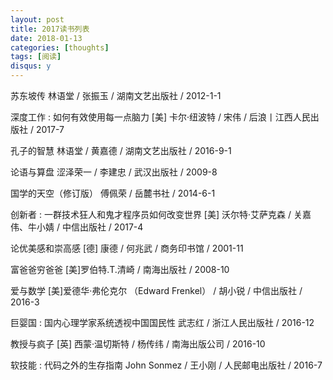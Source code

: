 ```yaml
---
layout: post
title: 2017读书列表
date: 2018-01-13
categories: [thoughts]
tags: [阅读]
disqus: y
---
```


苏东坡传 林语堂 / 张振玉 / 湖南文艺出版社 / 2012-1-1

深度工作 : 如何有效使用每一点脑力 \[美\] 卡尔·纽波特 / 宋伟 / 后浪丨江西人民出版社 / 2017-7

孔子的智慧 林语堂 / 黄嘉德 / 湖南文艺出版社 / 2016-9-1

论语与算盘 涩泽荣一 / 李建忠 / 武汉出版社 / 2009-8

国学的天空（修订版） 傅佩荣 / 岳麓书社 / 2014-6-1

创新者 : 一群技术狂人和鬼才程序员如何改变世界 \[美\] 沃尔特·艾萨克森 / 关嘉伟、牛小婧 / 中信出版社 / 2017-4

论优美感和崇高感 \[德\] 康德 / 何兆武 / 商务印书馆 / 2001-11

富爸爸穷爸爸 \[美\]罗伯特.T.清崎 / 南海出版社 / 2008-10

爱与数学 \[美\]爱德华·弗伦克尔 （Edward Frenkel） / 胡小锐 / 中信出版社 / 2016-3

巨婴国 : 国内心理学家系统透视中国国民性 武志红 / 浙江人民出版社 / 2016-12

教授与疯子 \[英\] 西蒙·温切斯特 / 杨传纬 / 南海出版公司 / 2016-10

软技能 : 代码之外的生存指南 John Sonmez / 王小刚 / 人民邮电出版社 / 2016-7
